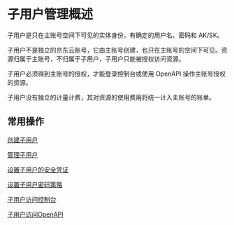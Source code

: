 # 子用户管理概述

子用户是只在主账号空间下可见的实体身份，有确定的用户名、密码和 AK/SK。

子用户不是独立的京东云账号，它由主账号创建，也只在主账号的空间下可见。资源归属于主账号，不归属于子用户，子用户只能被授权访问资源。

子用户必须得到主账号的授权，才能登录控制台或使用 OpenAPI 操作主账号授权的资源。

子用户没有独立的计量计费，其对资源的使用费用将统一计入主账号的账单。

## 常用操作

[创建子用户](../../../../../documentation/Management/IAM/Operation-manual/User-management/Create-subuser.md)

[管理子用户](../../../../../documentation/Management/IAM/Operation-manual/User-management/Manage-user.md)

[设置子用户的安全凭证](../../../../../documentation/Management/IAM/Operation-manual/User-management/setting-user-credentials.md)

[设置子用户密码策略](../../../../../documentation/Management/IAM/Operation-manual/User-management/setting-up-credential-policies.md)

[子用户访问控制台](../../../../../documentation/Management/IAM/Operation-manual/User-management/User-visit-console.md)

[子用户访问OpenAPI](../../../../../documentation/Management/IAM/Operation-manual/User-management/User-visit-openapi.md)

